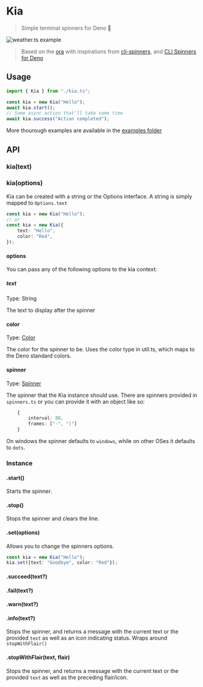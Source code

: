 # Kia

> Simple terminal spinners for Deno 🦕

![weather.ts example](https://user-images.githubusercontent.com/4750998/81313185-710ac900-907f-11ea-9735-d623559d08f6.gif)

> Based on the [ora](https://www.npmjs.com/package/ora) with inspirations from [cli-spinners](https://www.npmjs.com/package/cli-spinners), and [CLI Spinners for Deno](https://deno.land/x/cli_spinners/)

## Usage

```typescript
import { Kia } from "./kia.ts";

const kia = new Kia("Hello");
await kia.start();
// Some async action that'll take some time
await kia.success("Action completed");
```

More thourough examples are available in the [examples folder](https://github.com/HarryPeach/kia/tree/master/examples)

## API

### kia(text)

### kia(options)

Kia can be created with a string or the Options interface. A string is simply mapped to `Options.text`

```typescript
const kia = new Kia("Hello");
// or
const kia = new Kia({
	text: "Hello",
	color: "Red",
});
```

#### options

You can pass any of the following options to the kia context:

##### text

Type: String

The text to display after the spinner

#### color

Type: [Color](https://github.com/HarryPeach/kia/blob/8fb27cbd0bb4ef08ad26124d4a6e4f2ba2dc0c5c/util.ts#L6)

The color for the spinner to be. Uses the color type in util.ts, which maps to the Deno standard colors.

#### spinner

Type: [Spinner](https://github.com/HarryPeach/kia/blob/8fb27cbd0bb4ef08ad26124d4a6e4f2ba2dc0c5c/spinners.ts#L1)

The spinner that the Kia instance should use. There are spinners provided in ```spinners.ts``` or you can provide it with an object like so: 
```typescript
    {
        interval: 80,
        frames: ["-", "|"]
    }
```

On windows the spinner defaults to ```windows```, while on other OSes it defaults to ```dots```.

### Instance
#### .start()
Starts the spinner.

#### .stop()
Stops the spinner and clears the line.

#### .set(options)
Allows you to change the spinners options.
```typescript
const kia = new Kia("Hello");
kia.set({text: "Goodbye", color: "Red"});
```

#### .succeed(text?)
#### .fail(text?)
#### .warn(text?)
#### .info(text?)
Stops the spinner, and returns a message with the current text or the provided ```text``` as well as an icon indicating status. Wraps around ```stopWithFlair()```

#### .stopWithFlair(text, flair)
Stops the spinner, and returns a message with the current text or the provided ```text``` as well as the preceding flair/icon.
